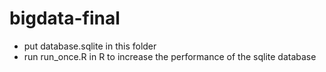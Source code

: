 # bigdata-final

- put database.sqlite in this folder
- run run_once.R in R to increase the performance of the sqlite database